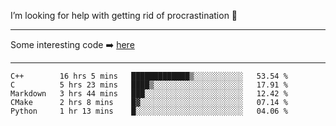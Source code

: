I’m looking for help with getting rid of procrastination 🤔

-----

Some interesting code :arrow_right: [here](https://github.com/zhen8838/playground)

-----

<!--START_SECTION:waka-->
```text
C++        16 hrs 5 mins   █████████████▒░░░░░░░░░░░   53.54 % 
C          5 hrs 23 mins   ████▒░░░░░░░░░░░░░░░░░░░░   17.91 % 
Markdown   3 hrs 44 mins   ███░░░░░░░░░░░░░░░░░░░░░░   12.42 % 
CMake      2 hrs 8 mins    █▓░░░░░░░░░░░░░░░░░░░░░░░   07.14 % 
Python     1 hr 13 mins    █░░░░░░░░░░░░░░░░░░░░░░░░   04.06 % 
```
<!--END_SECTION:waka-->

<!--
**zhen8838/zhen8838** is a ✨ _special_ ✨ repository because its `README.md` (this file) appears on your GitHub profile.

Here are some ideas to get you started:

- 🔭 I’m currently working on ...
- 🌱 I’m currently learning ...
- 👯 I’m looking to collaborate on ...
 ...
- 💬 Ask me about ...
- 📫 How to reach me: ...
- 😄 Pronouns: ...
- ⚡ Fun fact: ...
-->
